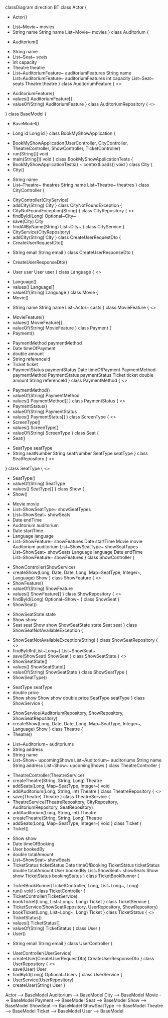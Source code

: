 classDiagram
direction BT
class Actor {
  + Actor() 
  - List~Movie~ movies
  - String name
   String name
   List~Movie~ movies
}
class Auditorium {
  + Auditorium() 
  - String name
  - List~Seat~ seats
  - int capacity
  - Theatre theatre
  - List~AuditoriumFeature~ auditoriumFeatures
   String name
   List~AuditoriumFeature~ auditoriumFeatures
   int capacity
   List~Seat~ seats
   Theatre theatre
}
class AuditoriumFeature {
<<enumeration>>
  + AuditoriumFeature() 
  + values() AuditoriumFeature[]
  + valueOf(String) AuditoriumFeature
}
class AuditoriumRepository {
<<Interface>>

}
class BaseModel {
  + BaseModel() 
  - Long id
   Long id
}
class BookMyShowApplication {
  + BookMyShowApplication(UserController, CityController, TheatreController, ShowController, TicketController) 
  + run(String[]) void
  + main(String[]) void
}
class BookMyShowApplicationTests {
  + BookMyShowApplicationTests() 
  ~ contextLoads() void
}
class City {
  + City() 
  - String name
  - List~Theatre~ theatres
   String name
   List~Theatre~ theatres
}
class CityController {
  + CityController(CityService) 
  + addCity(String) City
}
class CityNotFoundException {
  + CityNotFoundException(String) 
}
class CityRepository {
<<Interface>>
  + findById(Long) Optional~City~
  + save(City) City
  + findAllByName(String) List~City~
}
class CityService {
  + CityService(CityRepository) 
  + addCity(String) City
}
class CreateUserRequestDto {
  + CreateUserRequestDto() 
  - String email
   String email
}
class CreateUserResponseDto {
  + CreateUserResponseDto() 
  - User user
   User user
}
class Language {
<<enumeration>>
  + Language() 
  + values() Language[]
  + valueOf(String) Language
}
class Movie {
  + Movie() 
  - String name
   String name
   List~Actor~ casts
}
class MovieFeature {
<<enumeration>>
  + MovieFeature() 
  + values() MovieFeature[]
  + valueOf(String) MovieFeature
}
class Payment {
  + Payment() 
  - PaymentMethod paymentMethod
  - Date timeOfPayment
  - double amount
  - String referenceId
  - Ticket ticket
  - PaymentStatus paymentStatus
   Date timeOfPayment
   PaymentMethod paymentMethod
   PaymentStatus paymentStatus
   Ticket ticket
   double amount
   String referenceId
}
class PaymentMethod {
<<enumeration>>
  + PaymentMethod() 
  + valueOf(String) PaymentMethod
  + values() PaymentMethod[]
}
class PaymentStatus {
<<enumeration>>
  + PaymentStatus() 
  + valueOf(String) PaymentStatus
  + values() PaymentStatus[]
}
class ScreenType {
<<enumeration>>
  + ScreenType() 
  + values() ScreenType[]
  + valueOf(String) ScreenType
}
class Seat {
  + Seat() 
  - SeatType seatType
  - String seatNumber
   String seatNumber
   SeatType seatType
}
class SeatRepository {
<<Interface>>

}
class SeatType {
<<enumeration>>
  + SeatType() 
  + valueOf(String) SeatType
  + values() SeatType[]
}
class Show {
  + Show() 
  - Movie movie
  - List~ShowSeatType~ showSeatTypes
  - List~ShowSeat~ showSeats
  - Date endTime
  - Auditorium auditorium
  - Date startTime
  - Language language
  - List~ShowFeature~ showFeatures
   Date startTime
   Movie movie
   Auditorium auditorium
   List~ShowSeatType~ showSeatTypes
   List~ShowSeat~ showSeats
   Language language
   Date endTime
   List~ShowFeature~ showFeatures
}
class ShowController {
  + ShowController(ShowService) 
  + createShow(Long, Date, Date, Long, Map~SeatType, Integer~, Language) Show
}
class ShowFeature {
<<enumeration>>
  + ShowFeature() 
  + valueOf(String) ShowFeature
  + values() ShowFeature[]
}
class ShowRepository {
<<Interface>>
  + findById(Long) Optional~Show~
}
class ShowSeat {
  + ShowSeat() 
  - ShowSeatState state
  - Show show
  - Seat seat
   Show show
   ShowSeatState state
   Seat seat
}
class ShowSeatNotAvailableException {
  + ShowSeatNotAvailableException(String) 
}
class ShowSeatRepository {
<<Interface>>
  + findByIdIn(List~Long~) List~ShowSeat~
  + save(ShowSeat) ShowSeat
}
class ShowSeatState {
<<enumeration>>
  + ShowSeatState() 
  + values() ShowSeatState[]
  + valueOf(String) ShowSeatState
}
class ShowSeatType {
  + ShowSeatType() 
  - SeatType seatType
  - double price
  - Show show
   Show show
   double price
   SeatType seatType
}
class ShowService {
  + ShowService(AuditoriumRepository, ShowRepository, ShowSeatRepository) 
  + createShow(Long, Date, Date, Long, Map~SeatType, Integer~, Language) Show
}
class Theatre {
  + Theatre() 
  - List~Auditorium~ auditoriums
  - String address
  - String name
  - List~Show~ upcomingShows
   List~Auditorium~ auditoriums
   String name
   String address
   List~Show~ upcomingShows
}
class TheatreController {
  + TheatreController(TheatreService) 
  + createTheatre(String, String, Long) Theatre
  + addSeats(Long, Map~SeatType, Integer~) void
  + addAuditorium(Long, String, int) Theatre
}
class TheatreRepository {
<<Interface>>
  + save(Theatre) Theatre
}
class TheatreService {
  + TheatreService(TheatreRepository, CityRepository, AuditoriumRepository, SeatRepository) 
  + addAuditorium(Long, String, int) Theatre
  + createTheatre(String, String, Long) Theatre
  + addSeats(Long, Map~SeatType, Integer~) void
}
class Ticket {
  + Ticket() 
  - Show show
  - Date timeOfBooking
  - User bookedBy
  - double totalAmount
  - List~ShowSeat~ showSeats
  - TicketStatus ticketStatus
   Date timeOfBooking
   TicketStatus ticketStatus
   double totalAmount
   User bookedBy
   List~ShowSeat~ showSeats
   Show show
   TicketStatus bookingStatus
}
class TicketBookRunner {
  + TicketBookRunner(TicketController, Long, List~Long~, Long) 
  + run() void
}
class TicketController {
  + TicketController(TicketService) 
  + bookTicket(Long, List~Long~, Long) Ticket
}
class TicketService {
  + TicketService(ShowSeatRepository, UserRepository, ShowRepository) 
  + bookTicket(Long, List~Long~, Long) Ticket
}
class TicketStatus {
<<enumeration>>
  + TicketStatus() 
  + values() TicketStatus[]
  + valueOf(String) TicketStatus
}
class User {
  + User() 
  - String email
   String email
}
class UserController {
  + UserController(UserService) 
  + createUser(CreateUserRequestDto) CreateUserResponseDto
}
class UserRepository {
<<Interface>>
  + save(User) User
  + findById(Long) Optional~User~
}
class UserService {
  + UserService(UserRepository) 
  + createUser(String) User
}

Actor  -->  BaseModel 
Auditorium  -->  BaseModel 
City  -->  BaseModel 
Movie  -->  BaseModel 
Payment  -->  BaseModel 
Seat  -->  BaseModel 
Show  -->  BaseModel 
ShowSeat  -->  BaseModel 
ShowSeatType  -->  BaseModel 
Theatre  -->  BaseModel 
Ticket  -->  BaseModel 
User  -->  BaseModel 
